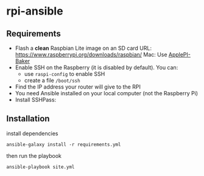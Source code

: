 # rpi-ansible

## Requirements

- Flash a **clean** Raspbian Lite image on an SD card URL: https://www.raspberrypi.org/downloads/raspbian/ Mac: Use
  [ApplePI-Baker](https://www.tweaking4all.com/software/macosx-software/macosx-apple-pi-baker/)
- Enable SSH on the Raspberry (it is disabled by default). You can:
  - use `raspi-config` to enable SSH
  - create a file `/boot/ssh`
- Find the IP address your router will give to the RPI
- You need Ansible installed on your local computer (not the Raspberry Pi)
- Install SSHPass:

## Installation

install dependencies

```
ansible-galaxy install -r requirements.yml
```

then run the playbook

```
ansible-playbook site.yml
```
